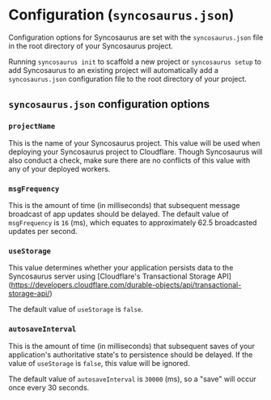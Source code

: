 # Configuration (`syncosaurus.json`)

Configuration options for Syncosaurus are set with the `syncosaurus.json` file in the root directory of your Syncosaurus project.

Running `syncosaurus init` to scaffold a new project or `syncosaurus setup` to add Syncosaurus to an existing project will automatically add a `syncosaurus.json` configuration file to the root directory of your project.

## `syncosaurus.json` configuration options

### `projectName`

This is the name of your Syncosaurus project. This value will be used when deploying your Syncosaurus project to Cloudflare. Though Syncosaurus will also conduct a check, make sure there are no conflicts of this value with any of your deployed workers.

### `msgFrequency`

This is the amount of time (in milliseconds) that subsequent message broadcast of app updates should be delayed.
The default value of `msgFrequency` is `16` (ms), which equates to approximately 62.5 broadcasted updates per second.

### `useStorage`

This value determines whether your application persists data to the Syncosaurus server using [Cloudflare's Transactional Storage API] (https://developers.cloudflare.com/durable-objects/api/transactional-storage-api/)

The default value of `useStorage` is `false`.

### `autosaveInterval`

This is the amount of time (in milliseconds) that subsequent saves of your application's authoritative state's to persistence should be delayed. If the value of `useStorage` is `false`, this value will be ignored.

The default value of `autosaveInterval` is `30000` (ms), so a "save" will occur once every 30 seconds.
